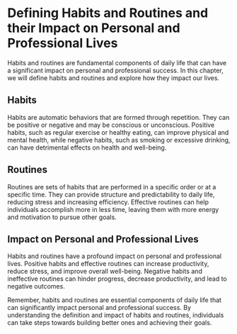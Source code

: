 Defining Habits and Routines and their Impact on Personal and Professional Lives
=========================================================================================================

Habits and routines are fundamental components of daily life that can have a significant impact on personal and professional success. In this chapter, we will define habits and routines and explore how they impact our lives.

Habits
------

Habits are automatic behaviors that are formed through repetition. They can be positive or negative and may be conscious or unconscious. Positive habits, such as regular exercise or healthy eating, can improve physical and mental health, while negative habits, such as smoking or excessive drinking, can have detrimental effects on health and well-being.

Routines
--------

Routines are sets of habits that are performed in a specific order or at a specific time. They can provide structure and predictability to daily life, reducing stress and increasing efficiency. Effective routines can help individuals accomplish more in less time, leaving them with more energy and motivation to pursue other goals.

Impact on Personal and Professional Lives
-----------------------------------------

Habits and routines have a profound impact on personal and professional lives. Positive habits and effective routines can increase productivity, reduce stress, and improve overall well-being. Negative habits and ineffective routines can hinder progress, decrease productivity, and lead to negative outcomes.

Remember, habits and routines are essential components of daily life that can significantly impact personal and professional success. By understanding the definition and impact of habits and routines, individuals can take steps towards building better ones and achieving their goals.
